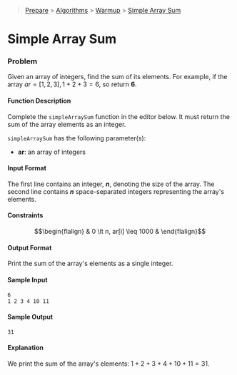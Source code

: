 > [Prepare](https://www.hackerrank.com/dashboard) > [Algorithms](https://www.hackerrank.com/domains/algorithms) > 
[Warmup](https://www.hackerrank.com/domains/algorithms/warmup) > [Simple Array Sum](https://www.hackerrank.com/challenges/simple-array-sum/problem)
# Simple Array Sum

### Problem
Given an array of integers, find the sum of its elements.
For example, if the array $ar = [1, 2, 3], 1 + 2 + 3 = 6$, so return **6**.

#### Function Description
Complete the `simpleArraySum` function in the editor below. 
It must return the sum of the array elements as an integer.

`simpleArraySum` has the following parameter(s):
- **ar**: an array of integers

#### Input Format
The first line contains an integer, _**n**_, denoting the size of the array.
The second line contains _**n**_ space-separated integers representing the array's elements.

#### Constraints
```math
\begin{flalign} & 0 \lt n, ar[i] \leq 1000 & \end{flalign}
```

#### Output Format
Print the sum of the array's elements as a single integer.

#### Sample Input
```text
6
1 2 3 4 10 11
```

#### Sample Output
```text
31
```

#### Explanation
We print the sum of the array's elements: $1 + 2 + 3 + 4 + 10 + 11 = 31$.

